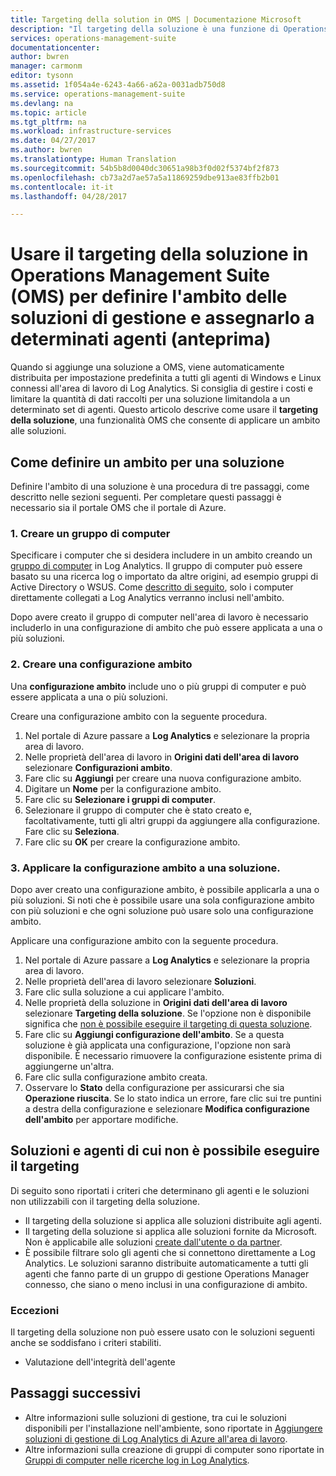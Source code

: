 ```yaml
---
title: Targeting della solution in OMS | Documentazione Microsoft
description: "Il targeting della soluzione è una funzione di Operations Management Suite (OMS) che consente di limitare le soluzioni di gestione a un set specifico di agenti.  Questo articolo descrive come creare una configurazione di ambito e applicarla a una soluzione."
services: operations-management-suite
documentationcenter: 
author: bwren
manager: carmonm
editor: tysonn
ms.assetid: 1f054a4e-6243-4a66-a62a-0031adb750d8
ms.service: operations-management-suite
ms.devlang: na
ms.topic: article
ms.tgt_pltfrm: na
ms.workload: infrastructure-services
ms.date: 04/27/2017
ms.author: bwren
ms.translationtype: Human Translation
ms.sourcegitcommit: 54b5b8d0040dc30651a98b3f0d02f5374bf2f873
ms.openlocfilehash: cb73a2d7ae57a5a11869259dbe913ae83ffb2b01
ms.contentlocale: it-it
ms.lasthandoff: 04/28/2017

---
```

# <a name="use-solution-targeting-in-operations-management-suite-oms-to-scope-management-solutions-to-specific-agents-preview"></a>Usare il targeting della soluzione in Operations Management Suite (OMS) per definire l'ambito delle soluzioni di gestione e assegnarlo a determinati agenti (anteprima)
Quando si aggiunge una soluzione a OMS, viene automaticamente distribuita per impostazione predefinita a tutti gli agenti di Windows e Linux connessi all'area di lavoro di Log Analytics.  Si consiglia di gestire i costi e limitare la quantità di dati raccolti per una soluzione limitandola a un determinato set di agenti.  Questo articolo descrive come usare il **targeting della soluzione**, una funzionalità OMS che consente di applicare un ambito alle soluzioni.

## <a name="how-to-target-a-solution"></a>Come definire un ambito per una soluzione
Definire l'ambito di una soluzione è una procedura di tre passaggi, come descritto nelle sezioni seguenti.  Per completare questi passaggi è necessario sia il portale OMS che il portale di Azure.


### <a name="1-create-a-computer-group"></a>1. Creare un gruppo di computer
Specificare i computer che si desidera includere in un ambito creando un [gruppo di computer](../log-analytics/log-analytics-computer-groups.md) in Log Analytics.  Il gruppo di computer può essere basato su una ricerca log o importato da altre origini, ad esempio gruppi di Active Directory o WSUS. Come [descritto di seguito](#solutions-and-agents-that-cant-be-targeted), solo i computer direttamente collegati a Log Analytics verranno inclusi nell'ambito.

Dopo avere creato il gruppo di computer nell'area di lavoro è necessario includerlo in una configurazione di ambito che può essere applicata a una o più soluzioni.
 
 
 ### <a name="2-create-a-scope-configuration"></a>2. Creare una configurazione ambito
 Una **configurazione ambito** include uno o più gruppi di computer e può essere applicata a una o più soluzioni. 
 
 Creare una configurazione ambito con la seguente procedura.  

 1. Nel portale di Azure passare a **Log Analytics** e selezionare la propria area di lavoro.
 2. Nelle proprietà dell'area di lavoro in **Origini dati dell'area di lavoro** selezionare **Configurazioni ambito**.
 3. Fare clic su **Aggiungi** per creare una nuova configurazione ambito.
 4. Digitare un **Nome** per la configurazione ambito.
 5. Fare clic su **Selezionare i gruppi di computer**.
 6. Selezionare il gruppo di computer che è stato creato e, facoltativamente, tutti gli altri gruppi da aggiungere alla configurazione.  Fare clic su **Seleziona**.  
 6. Fare clic su **OK** per creare la configurazione ambito. 


 ### <a name="3-apply-the-scope-configuration-to-a-solution"></a>3. Applicare la configurazione ambito a una soluzione.
Dopo aver creato una configurazione ambito, è possibile applicarla a una o più soluzioni.  Si noti che è possibile usare una sola configurazione ambito con più soluzioni e che ogni soluzione può usare solo una configurazione ambito.

Applicare una configurazione ambito con la seguente procedura.  

 1. Nel portale di Azure passare a **Log Analytics** e selezionare la propria area di lavoro.
 2. Nelle proprietà dell'area di lavoro selezionare **Soluzioni**.
 3. Fare clic sulla soluzione a cui applicare l'ambito.
 4. Nelle proprietà della soluzione in **Origini dati dell'area di lavoro** selezionare **Targeting della soluzione**.  Se l'opzione non è disponibile significa che [non è possibile eseguire il targeting di questa soluzione](#solutions-and-agents-that-cant-be-targeted).
 5. Fare clic su **Aggiungi configurazione dell'ambito**.  Se a questa soluzione è già applicata una configurazione, l'opzione non sarà disponibile.  È necessario rimuovere la configurazione esistente prima di aggiungerne un'altra.
 6. Fare clic sulla configurazione ambito creata.
 7. Osservare lo **Stato** della configurazione per assicurarsi che sia **Operazione riuscita**.  Se lo stato indica un errore, fare clic sui tre puntini a destra della configurazione e selezionare **Modifica configurazione dell'ambito** per apportare modifiche.

## <a name="solutions-and-agents-that-cant-be-targeted"></a>Soluzioni e agenti di cui non è possibile eseguire il targeting
Di seguito sono riportati i criteri che determinano gli agenti e le soluzioni non utilizzabili con il targeting della soluzione.

- Il targeting della soluzione si applica alle soluzioni distribuite agli agenti.
- Il targeting della soluzione si applica alle soluzioni fornite da Microsoft.  Non è applicabile alle soluzioni [create dall'utente o da partner](operations-management-suite-solutions-creating.md).
- È possibile filtrare solo gli agenti che si connettono direttamente a Log Analytics.  Le soluzioni saranno distribuite automaticamente a tutti gli agenti che fanno parte di un gruppo di gestione Operations Manager connesso, che siano o meno inclusi in una configurazione di ambito.

### <a name="exceptions"></a>Eccezioni
Il targeting della soluzione non può essere usato con le soluzioni seguenti anche se soddisfano i criteri stabiliti.

- Valutazione dell'integrità dell'agente

## <a name="next-steps"></a>Passaggi successivi
- Altre informazioni sulle soluzioni di gestione, tra cui le soluzioni disponibili per l'installazione nell'ambiente, sono riportate in [Aggiungere soluzioni di gestione di Log Analytics di Azure all'area di lavoro](../log-analytics/log-analytics-add-solutions.md).
- Altre informazioni sulla creazione di gruppi di computer sono riportate in [Gruppi di computer nelle ricerche log in Log Analytics](../log-analytics/log-analytics-computer-groups.md).
